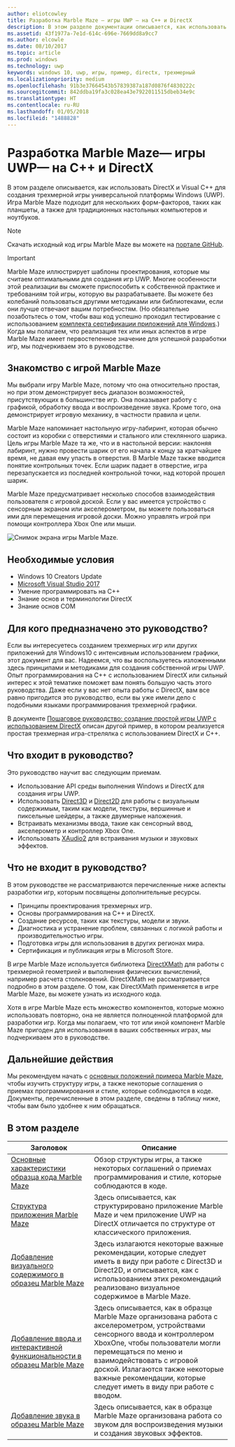 ```yaml
---
author: eliotcowley
title: Разработка Marble Maze — игры UWP — на C++ и DirectX
description: В этом разделе документации описывается, как использовать DirectX и Visual C++ для создания трехмерной игры универсальной платформы Windows (UWP).
ms.assetid: 43f1977a-7e1d-614c-696e-7669dd8a9cc7
ms.author: elcowle
ms.date: 08/10/2017
ms.topic: article
ms.prod: windows
ms.technology: uwp
keywords: windows 10, uwp, игры, пример, directx, трехмерный
ms.localizationpriority: medium
ms.openlocfilehash: 91b3e37664543b57839387a187d0876f4830222c
ms.sourcegitcommit: 842ddba19fa3c028ea43e7922011515dbeb34e9c
ms.translationtype: HT
ms.contentlocale: ru-RU
ms.lasthandoff: 01/05/2018
ms.locfileid: "1488828"
---
```

# <a name="developing-marble-maze-a-uwp-game-in-c-and-directx"></a>Разработка Marble Maze— игры UWP— на C++ и DirectX




В этом разделе описывается, как использовать DirectX и Visual C++ для создания трехмерной игры универсальной платформы Windows (UWP). Игра Marble Maze подходит для нескольких форм-факторов, таких как планшеты, а также для традиционных настольных компьютеров и ноутбуков.

> [!NOTE]
> Скачать исходный код игры Marble Maze вы можете на [портале GitHub](http://go.microsoft.com/fwlink/?LinkId=624011).

> [!IMPORTANT]
> Marble Maze иллюстрирует шаблоны проектирования, которые мы считаем оптимальными для создания игр UWP. Многие особенности этой реализации вы сможете приспособить к собственной практике и требованиям той игры, которую вы разрабатываете. Вы можете без колебаний пользоваться другими методиками или библиотеками, если они лучше отвечают вашим потребностям. (Но обязательно позаботьтесь о том, чтобы ваш код успешно проходил тестирование с использованием [комплекта сертификации приложений для Windows](https://docs.microsoft.com/windows/uwp/debug-test-perf/windows-app-certification-kit).) Когда мы полагаем, что реализация тех или иных аспектов в игре Marble Maze имеет первостепенное значение для успешной разработки игр, мы подчеркиваем это в руководстве.

 

## <a name="introducing-marble-maze"></a>Знакомство с игрой Marble Maze


Мы выбрали игру Marble Maze, потому что она относительно простая, но при этом демонстрирует весь диапазон возможностей, присутствующих в большинстве игр. Она показывает работу с графикой, обработку ввода и воспроизведение звука. Кроме того, она демонстрирует игровую механику, в частности правила и цели.

Marble Maze напоминает настольную игру-лабиринт, которая обычно состоит из коробки с отверстиями и стального или стеклянного шарика. Цель игры Marble Maze та же, что и в настольной версии: наклоняя лабиринт, нужно провести шарик от его начала к концу за кратчайшее время, не давая ему упасть в отверстия. В Marble Maze также вводится понятие контрольных точек. Если шарик падает в отверстие, игра перезапускается из последней контрольной точки, над которой прошел шарик.

Marble Maze предусматривает несколько способов взаимодействия пользователя с игровой доской. Если у вас имеется устройство с сенсорным экраном или акселерометром, вы можете пользоваться ими для перемещения игровой доски. Можно управлять игрой при помощи контроллера Xbox One или мыши.

![Снимок экрана игры Marble Maze.](images/marblemaze-2.png)

## <a name="prerequisites"></a>Необходимые условия


-   Windows 10 Creators Update
-   [Microsoft Visual Studio 2017](https://www.visualstudio.com/downloads/)
-   Умение программировать на C++
-   Знание основ и терминологии DirectX
-   Знание основ COM

## <a name="who-should-read-this"></a>Для кого предназначено это руководство?


Если вы интересуетесь созданием трехмерных игр или других приложений для Windows10 с интенсивным использованием графики, этот документ для вас. Надеемся, что вы воспользуетесь изложенными здесь принципами и методиками для создания собственной игры UWP. Опыт программирования на C++ с использованием DirectX или сильный интерес к этой тематике поможет вам понять большую часть этого руководства. Даже если у вас нет опыта работы с DirectX, вам все равно пригодится это руководство, если вы уже имели дело с подобными языками программирования трехмерной графики.

В документе [Пошаговое руководство: создание простой игры UWP с использованием DirectX](tutorial--create-your-first-uwp-directx-game.md) описан другой пример, в котором реализуется простая трехмерная игра-стрелялка с использованием DirectX и C++.

## <a name="what-this-documentation-covers"></a>Что входит в руководство?


Это руководство научит вас следующим приемам.

-   Использование API среды выполнения Windows и DirectX для создания игры UWP.
-   Использовать [Direct3D](https://msdn.microsoft.com/library/windows/desktop/ff476080) и [Direct2D](https://msdn.microsoft.com/library/windows/desktop/dd370990) для работы с визуальным содержимым, таким как модели, текстуры, вершинные и пиксельные шейдеры, а также двумерные наложения.
-   Встраивать механизмы ввода, такие как сенсорный ввод, акселерометр и контроллер Xbox One.
-   Использовать [XAudio2](https://msdn.microsoft.com/library/windows/desktop/hh405049) для встраивания музыки и звуковых эффектов.

## <a name="what-this-documentation-does-not-cover"></a>Что не входит в руководство?


В этом руководстве не рассматриваются перечисленные ниже аспекты разработки игр, которым посвящены дополнительные ресурсы.

-   Принципы проектирования трехмерных игр.
-   Основы программирования на C++ и DirectX.
-   Создание ресурсов, таких как текстуры, модели и звуки.
-   Диагностика и устранение проблем, связанных с логикой работы и производительностью игры.
-   Подготовка игры для использования в других регионах мира.
-   Сертификация и публикация игры в Microsoft Store.

В игре Marble Maze используется библиотека [DirectXMath](https://msdn.microsoft.com/library/windows/desktop/hh437833) для работы с трехмерной геометрией и выполнения физических вычислений, например расчета столкновений. DirectXMath не рассматривается подробно в этом разделе. О том, как DirectXMath применяется в игре Marble Maze, вы можете узнать из исходного кода.

Хотя в игре Marble Maze есть множество компонентов, которые можно использовать повторно, она не является полноценной платформой для разработки игр. Когда мы полагаем, что тот или иной компонент Marble Maze пригоден для использования в ваших собственных играх, мы подчеркиваем это в руководстве.

## <a name="next-steps"></a>Дальнейшие действия


Мы рекомендуем начать с [основных положений примера Marble Maze](marble-maze-sample-fundamentals.md), чтобы изучить структуру игры, а также некоторые соглашения о приемах программирования и стиле, которые соблюдаются в коде. Документы, перечисленные в этом разделе, сведены в таблицу ниже, чтобы вам было удобнее к ним обращаться.

## <a name="in-this-section"></a>В этом разделе


| Заголовок                                                                                                                    | Описание                                                                                                                                                                                                                                        |
|--------------------------------------------------------------------------------------------------------------------------|----------------------------------------------------------------------------------------------------------------------------------------------------------------------------------------------------------------------------------------------------|
| [Основные характеристики образца кода Marble Maze](marble-maze-sample-fundamentals.md)                                                   | Обзор структуры игры, а также некоторых соглашений о приемах программирования и стиле, которые соблюдаются в коде.                                                                                                                                 |
| [Структура приложения Marble Maze](marble-maze-application-structure.md)                                               | Здесь описывается, как структурировано приложение Marble Maze и чем приложение UWP на DirectX отличается по структуре от классического приложения.                                                                                    |
| [Добавление визуального содержимого в образец Marble Maze](adding-visual-content-to-the-marble-maze-sample.md)                   | Здесь излагаются некоторые важные рекомендации, которые следует иметь в виду при работе с Direct3D и Direct2D, и описывается, как с использованием этих рекомендаций реализовано визуальное содержимое в Marble Maze.                                                                           |
| [Добавление ввода и интерактивной функциональности в образец Marble Maze](adding-input-and-interactivity-to-the-marble-maze-sample.md) | Здесь описывается, как в образце Marble Maze организована работа с акселерометром, устройствами сенсорного ввода и контроллером XboxOne, чтобы пользователи могли перемещаться по меню и взаимодействовать с игровой доской. Излагаются также некоторые важные рекомендации, которые следует иметь в виду при работе с вводом. |
| [Добавление звука в образец Marble Maze](adding-audio-to-the-marble-maze-sample.md)                                     | Здесь описывается, как в образце Marble Maze организована работа со звуком для воспроизведения музыки и создания звуковых эффектов.                                                                                                                                                  |

 

 

 




